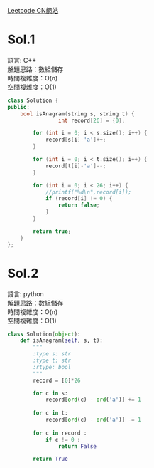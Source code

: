 [Leetcode CN網站](https://leetcode.cn/problems/valid-anagram/description/)

# Sol.1   

語言: C++    
解題思路：數組儲存  
時間複雜度：O(n)       
空間複雜度：O(1)    
```cpp
class Solution {
public:
    bool isAnagram(string s, string t) {
                int record[26] = {0};

        for (int i = 0; i < s.size(); i++) {
            record[s[i]-'a']++;
        }

        for (int i = 0; i < t.size(); i++) {
            record[t[i]-'a']--;
        }

        for (int i = 0; i < 26; i++) {
            //printf("%d\n",record[i]);
            if (record[i] != 0) {
                return false;
            }
        }

        return true;
    }
};
```

# Sol.2   

語言: python    
解題思路：數組儲存  
時間複雜度：O(n)       
空間複雜度：O(1)    
```python
class Solution(object):
    def isAnagram(self, s, t):
        """
        :type s: str
        :type t: str
        :rtype: bool
        """
        record = [0]*26

        for c in s:
            record[ord(c) - ord('a')] += 1
        
        for c in t:
            record[ord(c) - ord('a')] -= 1
        
        for c in record :
            if c != 0 :
                return False

        return True
        
```

